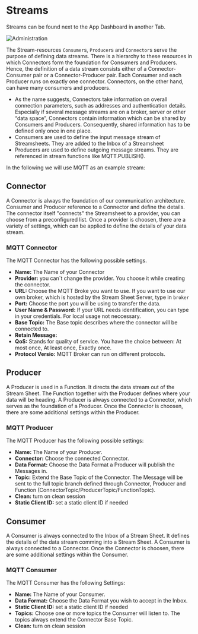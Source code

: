 # Streams

Streams can be found next to the App Dashboard in another Tab.

![Administration](/images/AdministrationC.PNG)

The Stream-resources `Consumer`s, `Producer`s and `Connector`s serve the
purpose of defining data streams. There is a hierarchy to these
resources in which Connectors form the foundation for Consumers and
Producers. Hence, the definition of a data stream consists either of a
Connector-Consumer pair or a Connector-Producer pair. Each Consumer and
each Producer runs on exactly one connector. Connectors, on the other
hand, can have many consumers and producers.

-   As the name suggests, Connectors take information on overall
    connection parameters, such as addresses and authentication details.
    Especially if several message streams are on a broker, server or
    other “data space”, Connectors contain information which can be
    shared by Consumers and Producers. Consequently, shared information
    has to be defined only once in one place.
-   Consumers are used to define the input message stream of
    Streamsheets. They are added to the Inbox of a Streamsheet
-   Producers are used to define outgoing message streams. They are
    referenced in stream functions like MQTT.PUBLISH().

In the following we will use MQTT as an example stream:

## Connector

A Connector is always the foundation of our communication architecture.
Consumer and Producer reference to a Connector and define the details.
The connector itself "connects" the Streamsheet to a provider, you can
choose from a preconfigured list. Once a provider is choosen, there are
a variety of settings, which can be applied to define the details of
your data stream.

### MQTT Connector

The MQTT Connector has the following possible settings.

-   **Name:** The Name of your Connector
-   **Provider:** you can´t change the provider. You choose it while
    creating the connector.
-   **URL:** Choose the MQTT Broke you want to use. If you want to use
    our own broker, which is hosted by the Stream Sheet Server, type in
    `broker`
-   **Port:** Choose the port you will be using to transfer the data.
-   **User Name & Password:** If your URL needs identification, you can
    type in your credentials. For local usage not neccessary.
-   **Base Topic:** The Base topic describes where the connector will be
    connected to.
-   **Retain Message:**
-   **QoS:** Stands for quality of service. You have the choice between:
    At most once, At least once, Exactly once.
-   **Protocol Versio:** MQTT Broker can run on different protocols.

## Producer

A Producer is used in a Function. It directs the data stream out of the
Stream Sheet. The Function together with the Producer defines where your
data will be heading. A Producer is always connected to a Connector,
which serves as the foundation of a Producer. Once the Connector is
choosen, there are some additional settings within the Producer.

### MQTT Producer

The MQTT Producer has the following possible settings:

-   **Name:** The Name of your Producer.
-   **Connector:** Choose the connected Connector.
-   **Data Format:** Choose the Data Format a Producer will publish the
    Messages in.
-   **Topic:** Extend the Base Topic of the Connector. The Message will
    be sent to the full topic branch defined through Connector, Producer
    and Function (ConnectorTopic/ProducerTopic/FunctionTopic).
-   **Clean:** turn on clean session
-   **Static Client ID:** set a static client ID if needed

## Consumer

A Consumer is always connected to the Inbox of a Stream Sheet. It
defines the details of the data stream comming into a Stream Sheet. A
Consumer is always connected to a Connector. Once the Connector is
choosen, there are some additional settings within the Consumer.

### MQTT Consumer

The MQTT Consumer has the following Settings:

-   **Name:** The Name of your Consumer.
-   **Data Format:** Choose the Data Format you wish to accept in the
    Inbox.
-   **Static Client ID:** set a static client ID if needed
-   **Topics:** Choose one or more topics the Consumer will listen to.
    The topics always extend the Connector Base Topic.
-   **Clean:** turn on clean session
